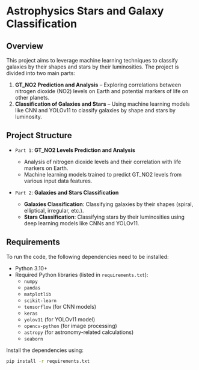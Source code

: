 # Astrophysics Stars and Galaxy Classification

## Overview

This project aims to leverage machine learning techniques to classify galaxies by their shapes and stars by their luminosities. The project is divided into two main parts: 

1. **GT_NO2 Prediction and Analysis** – Exploring correlations between nitrogen dioxide (NO2) levels on Earth and potential markers of life on other planets.
2. **Classification of Galaxies and Stars** – Using machine learning models like CNN and YOLOv11 to classify galaxies by shape and stars by luminosity.

## Project Structure

- `Part 1`: **GT_NO2 Levels Prediction and Analysis**
  - Analysis of nitrogen dioxide levels and their correlation with life markers on Earth.
  - Machine learning models trained to predict GT_NO2 levels from various input data features.
  
- `Part 2`: **Galaxies and Stars Classification**
  - **Galaxies Classification**: Classifying galaxies by their shapes (spiral, elliptical, irregular, etc.).
  - **Stars Classification**: Classifying stars by their luminosities using deep learning models like CNNs and YOLOv11.

## Requirements

To run the code, the following dependencies need to be installed:

- Python 3.10+
- Required Python libraries (listed in `requirements.txt`):
  - `numpy`
  - `pandas`
  - `matplotlib`
  - `scikit-learn`
  - `tensorflow` (for CNN models)
  - `keras`
  - `yolov11` (for YOLOv11 model)
  - `opencv-python` (for image processing)
  - `astropy` (for astronomy-related calculations)
  - `seaborn`
  
Install the dependencies using:
```bash
pip install -r requirements.txt
